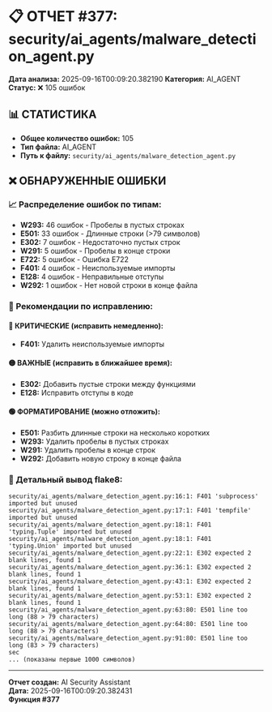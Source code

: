 # 📋 ОТЧЕТ #377: security/ai_agents/malware_detection_agent.py

**Дата анализа:** 2025-09-16T00:09:20.382190
**Категория:** AI_AGENT
**Статус:** ❌ 105 ошибок

## 📊 СТАТИСТИКА

- **Общее количество ошибок:** 105
- **Тип файла:** AI_AGENT
- **Путь к файлу:** `security/ai_agents/malware_detection_agent.py`

## ❌ ОБНАРУЖЕННЫЕ ОШИБКИ

### 📈 Распределение ошибок по типам:

- **W293:** 46 ошибок - Пробелы в пустых строках
- **E501:** 33 ошибок - Длинные строки (>79 символов)
- **E302:** 7 ошибок - Недостаточно пустых строк
- **W291:** 5 ошибок - Пробелы в конце строки
- **E722:** 5 ошибок - Ошибка E722
- **F401:** 4 ошибок - Неиспользуемые импорты
- **E128:** 4 ошибок - Неправильные отступы
- **W292:** 1 ошибок - Нет новой строки в конце файла

### 🎯 Рекомендации по исправлению:

#### 🔴 КРИТИЧЕСКИЕ (исправить немедленно):
- **F401:** Удалить неиспользуемые импорты

#### 🟡 ВАЖНЫЕ (исправить в ближайшее время):
- **E302:** Добавить пустые строки между функциями
- **E128:** Исправить отступы в коде

#### 🟢 ФОРМАТИРОВАНИЕ (можно отложить):
- **E501:** Разбить длинные строки на несколько коротких
- **W293:** Удалить пробелы в пустых строках
- **W291:** Удалить пробелы в конце строк
- **W292:** Добавить новую строку в конце файла

### 📝 Детальный вывод flake8:

```
security/ai_agents/malware_detection_agent.py:16:1: F401 'subprocess' imported but unused
security/ai_agents/malware_detection_agent.py:17:1: F401 'tempfile' imported but unused
security/ai_agents/malware_detection_agent.py:18:1: F401 'typing.Tuple' imported but unused
security/ai_agents/malware_detection_agent.py:18:1: F401 'typing.Union' imported but unused
security/ai_agents/malware_detection_agent.py:22:1: E302 expected 2 blank lines, found 1
security/ai_agents/malware_detection_agent.py:36:1: E302 expected 2 blank lines, found 1
security/ai_agents/malware_detection_agent.py:43:1: E302 expected 2 blank lines, found 1
security/ai_agents/malware_detection_agent.py:53:1: E302 expected 2 blank lines, found 1
security/ai_agents/malware_detection_agent.py:63:80: E501 line too long (88 > 79 characters)
security/ai_agents/malware_detection_agent.py:64:80: E501 line too long (88 > 79 characters)
security/ai_agents/malware_detection_agent.py:91:80: E501 line too long (83 > 79 characters)
sec
... (показаны первые 1000 символов)
```

---
**Отчет создан:** AI Security Assistant  
**Дата:** 2025-09-16T00:09:20.382431  
**Функция #377**
